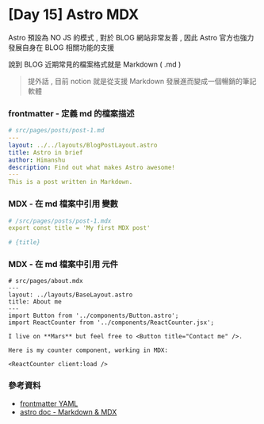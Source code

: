 # [Day 15] Astro MDX

Astro 預設為 NO JS 的模式 , 對於 BLOG 網站非常友善 , 因此 Astro 官方也強力發展自身在 BLOG 相關功能的支援

說到 BLOG 近期常見的檔案格式就是 Markdown ( .md ) 

> 提外話 , 目前 notion 就是從支援 Markdown 發展進而變成一個暢銷的筆記軟體


### frontmatter - 定義 md 的檔案描述

```yaml
# src/pages/posts/post-1.md
---
layout: ../../layouts/BlogPostLayout.astro
title: Astro in brief
author: Himanshu
description: Find out what makes Astro awesome!
---
This is a post written in Markdown.
```

### MDX - 在 md 檔案中引用 變數

```yaml
# /src/pages/posts/post-1.mdx
export const title = 'My first MDX post'

# {title}
```

### MDX - 在 md 檔案中引用 元件

```vue
# src/pages/about.mdx
---
layout: ../layouts/BaseLayout.astro
title: About me
---
import Button from '../components/Button.astro';
import ReactCounter from '../components/ReactCounter.jsx';

I live on **Mars** but feel free to <Button title="Contact me" />.

Here is my counter component, working in MDX:

<ReactCounter client:load />
```

### 參考資料

- [frontmatter YAML](https://dev.to/paulasantamaria/introduction-to-yaml-125f)
- [astro doc - Markdown & MDX](https://docs.astro.build/en/guides/markdown-content/)

